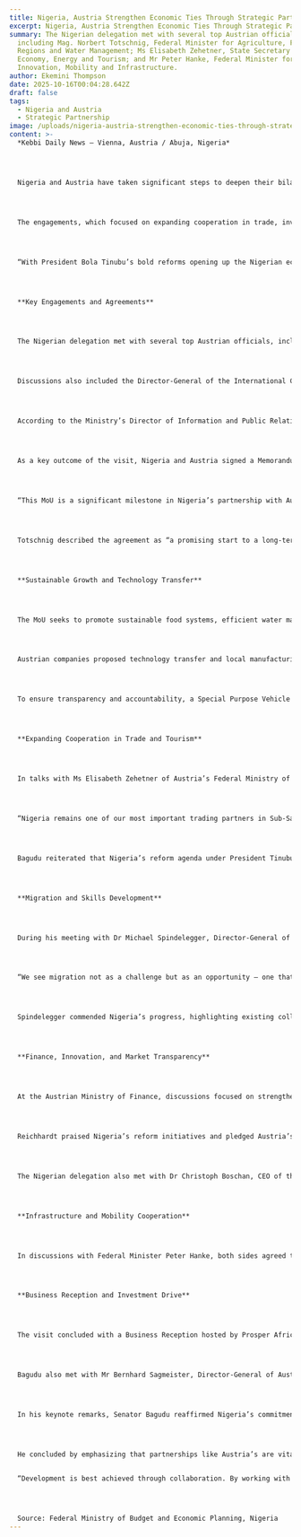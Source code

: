 ```yaml
---
title: Nigeria, Austria Strengthen Economic Ties Through Strategic Partnerships
excerpt: Nigeria, Austria Strengthen Economic Ties Through Strategic Partnerships
summary: The Nigerian delegation met with several top Austrian officials,
  including Mag. Norbert Totschnig, Federal Minister for Agriculture, Forestry,
  Regions and Water Management; Ms Elisabeth Zehetner, State Secretary for
  Economy, Energy and Tourism; and Mr Peter Hanke, Federal Minister for
  Innovation, Mobility and Infrastructure.
author: Ekemini Thompson
date: 2025-10-16T00:04:28.642Z
draft: false
tags:
  - Nigeria and Austria
  - Strategic Partnership
image: /uploads/nigeria-austria-strengthen-economic-ties-through-strategic-partnerships.jpg
content: >-
  *Kebbi Daily News – Vienna, Austria / Abuja, Nigeria*




  Nigeria and Austria have taken significant steps to deepen their bilateral economic relations following a series of high-level meetings between a Nigerian delegation led by the Minister of Budget and Economic Planning, Senator Abubakar Atiku Bagudu, and senior Austrian government officials in Vienna.




  The engagements, which focused on expanding cooperation in trade, investment, agriculture, infrastructure, and innovation, reflect President Bola Tinubu’s commitment to positioning Nigeria as a top destination for global investment.




  “With President Bola Tinubu’s bold reforms opening up the Nigerian economy for foreign and domestic investments, we are committed to long-term, strategic partnerships that create jobs, generate income, and promote prosperity,” Senator Bagudu stated during a meeting with Austria’s Vice Minister of Finance, Mag. Andreas Reichhardt.




  **Key Engagements and Agreements**




  The Nigerian delegation met with several top Austrian officials, including Mag. Norbert Totschnig, Federal Minister for Agriculture, Forestry, Regions and Water Management; Ms Elisabeth Zehetner, State Secretary for Economy, Energy and Tourism; and Mr Peter Hanke, Federal Minister for Innovation, Mobility and Infrastructure.




  Discussions also included the Director-General of the International Centre for Migration Policy Development (ICMPD), Dr Michael Spindelegger, and the Chief Executive Officer of the Vienna Stock Exchange, Mr Christoph Boschan.




  According to the Ministry’s Director of Information and Public Relations, Mrs Julie Okogie-Jacobs, the talks centred on capital market development, investment promotion, migration governance, agricultural innovation, and economic reform support.




  As a key outcome of the visit, Nigeria and Austria signed a Memorandum of Understanding (MoU) on Agriculture, Water Management, Rural Development, and Climate Resilience. The agreement, signed by Senator Bagudu and Minister Totschnig, aims to enhance food security, promote climate-smart agriculture, and strengthen rural livelihoods.




  “This MoU is a significant milestone in Nigeria’s partnership with Austria that will promote sustainable agriculture, improve food security, and strengthen rural resilience against climate change,” Bagudu said.




  Totschnig described the agreement as “a promising start to a long-term collaboration that can serve as a model for Africa–Europe agricultural partnerships.”




  **Sustainable Growth and Technology Transfer**




  The MoU seeks to promote sustainable food systems, efficient water management, and resilience to climate change — aligning with Nigeria’s National Development Plan (2021–2025) and the Renewed Hope Agenda. It will also leverage Austrian expertise and technology to support agro-processing, irrigation, forestry, and capacity building.




  Austrian companies proposed technology transfer and local manufacturing partnerships that will allow Nigeria to produce water filtration materials domestically, expand the textile industry, and create skilled jobs — advancing food and water security through local innovation.




  To ensure transparency and accountability, a Special Purpose Vehicle (SPV) — ESME Nigeria Limited under the Ministry of Finance Incorporated (MOFI) — will oversee and safeguard investment projects resulting from the partnership.




  **Expanding Cooperation in Trade and Tourism**




  In talks with Ms Elisabeth Zehetner of Austria’s Federal Ministry of Economy, Energy and Tourism, both nations agreed to accelerate discussions on another MoU focused on trade, energy, and tourism cooperation.




  “Nigeria remains one of our most important trading partners in Sub-Saharan Africa, and we are keen to explore new dimensions of cooperation, especially in green technology, renewable energy, circular economy, and vocational training,” Zehetner said.




  Bagudu reiterated that Nigeria’s reform agenda under President Tinubu is unlocking new opportunities in infrastructure, renewable energy, manufacturing, and tourism. “Our focus is to create mutually beneficial partnerships that translate into real value — for Austrian investors and for the Nigerian people,” he added.




  **Migration and Skills Development**




  During his meeting with Dr Michael Spindelegger, Director-General of ICMPD, Bagudu emphasised the importance of strengthening cooperation in migration governance, skills development, and labour mobility.




  “We see migration not as a challenge but as an opportunity — one that can be harnessed for shared growth,” the Minister noted.




  Spindelegger commended Nigeria’s progress, highlighting existing collaborations such as the Centre of Practical Skills (COPS) in Enugu. He disclosed plans for a joint initiative with the City of Vienna to allow Nigerians to receive vocational training in Nigeria and subsequently work in Austria.




  **Finance, Innovation, and Market Transparency**




  At the Austrian Ministry of Finance, discussions focused on strengthening fiscal cooperation and promoting innovation-driven investments. Bagudu reaffirmed Nigeria’s openness to private sector participation in development, stating that “the economy has been opened up to private investment because government alone cannot fund national development.”




  Reichhardt praised Nigeria’s reform initiatives and pledged Austria’s support for joint projects in finance, technology, agriculture, and industry.




  The Nigerian delegation also met with Dr Christoph Boschan, CEO of the Vienna Stock Exchange, where Bagudu underscored the importance of transparent financial governance. “Our goal is to create a transparent ecosystem that allows both state-owned entities and private firms to access financing while ensuring full public accountability,” he said.




  **Infrastructure and Mobility Cooperation**




  In discussions with Federal Minister Peter Hanke, both sides agreed to strengthen cooperation in transport infrastructure, mobility, and technological innovation — particularly in railways, roads, and sustainable transport systems. A visit by Minister Hanke to Nigeria was agreed upon to advance these initiatives further.




  **Business Reception and Investment Drive**




  The visit concluded with a Business Reception hosted by Prosper Africa, attended by over 130 Austrian government officials, diplomats, and business leaders.




  Bagudu also met with Mr Bernhard Sagmeister, Director-General of Austria Wirtschaftsservice (AWS) — Austria’s state-owned development bank — to explore deeper cooperation on private sector financing.




  In his keynote remarks, Senator Bagudu reaffirmed Nigeria’s commitment to fostering investment-friendly policies. “Nigeria is open for business. Under President Tinubu’s leadership, we are implementing bold reforms to stabilise the economy, restore investor confidence, and ensure private capital drives national development,” he declared.




  He concluded by emphasizing that partnerships like Austria’s are vital to achieving Nigeria’s long-term goals:


  “Development is best achieved through collaboration. By working with partners like Austria, we can unlock innovation, attract sustainable investment, and deliver inclusive growth in line with our National Development Plan and the Renewed Hope Agenda.”




  Source: Federal Ministry of Budget and Economic Planning, Nigeria
---
```

